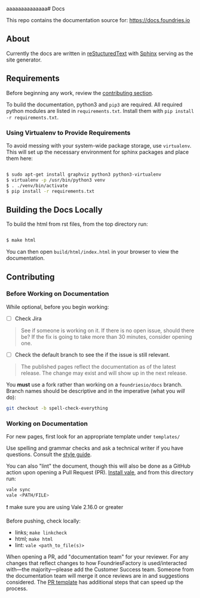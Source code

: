 aaaaaaaaaaaaaa# Docs

This repo contains the documentation source for: <https://docs.foundries.io>

## About

Currently the docs are written in
[reStucturedText](https://docutils.sourceforge.io/rst.html) with
[Sphinx](https://www.sphinx-doc.org/en/master/) serving as the site generator.

## Requirements

Before beginning any work, review the [contributing section](#contributing).

To build the documentation, python3 and `pip3` are required.
All required python modules are listed in `requirements.txt`.
Install them with `pip install -r requirements.txt`.

### Using Virtualenv to Provide Requirements

To avoid messing with your system-wide package storage, use `virtualenv`.
This will set up the necessary environment for sphinx packages and place them here:

```bash

$ sudo apt-get install graphviz python3 python3-virtualenv
$ virtualenv -p /usr/bin/python3 venv
$ . ./venv/bin/activate
$ pip install -r requirements.txt

```

## Building the Docs Locally

To build the html from rst files, from the top directory run:

```bash

$ make html

```

You can then open `build/html/index.html` in your browser to view the
documentation.

## Contributing

### Before Working on Documentation

While optional, before you begin working:

- [ ] Check Jira

> See if someone is working on it.
If there is no open issue, should there be?
If the fix is going to take more than 30 minutes, consider opening one.

- [ ] Check the default branch to see the if the issue is still relevant.

> The published pages reflect the documentation as of the latest release.
The change may exist and will show up in the next release.

You **must** use a fork rather than working on a `foundriesio/docs` branch.
Branch names should be descriptive and in the imperative (what you *will* do):

```bash
git checkout -b spell-check-everything
```

### Working on Documentation

For new pages, first look for an appropriate template under `templates/`

Use spelling and grammar checks and ask a technical writer if you have questions.
Consult the [style guide](https://foundriesio.atlassian.net/wiki/spaces/ID/pages/2392067/Foundries.io+Style+and+Communication+Guide).

You can also "lint" the document, though this will also be done as a GitHub action upon opening a Pull Request (PR).
[Install vale](https://vale.sh/docs/vale-cli/installation/), and from this directory run:

```bash
vale sync
vale <PATH/FILE>
```

:exclamation: make sure you are using Vale 2.16.0 or greater

Before pushing, check locally:

- links; `make linkcheck`
- html; `make html`
- lint: `vale <path_to_file(s)>`

When opening a PR, add "documentation team" for your reviewer.
For any changes that reflect changes to how FoundriesFactory is used/interacted with—the majority—please add the Customer Success team.
Someone from the documentation team will merge it once reviews are in and suggestions considered.
The [PR template](.github/pull_request_template.md) has additional steps that can speed up the process.

